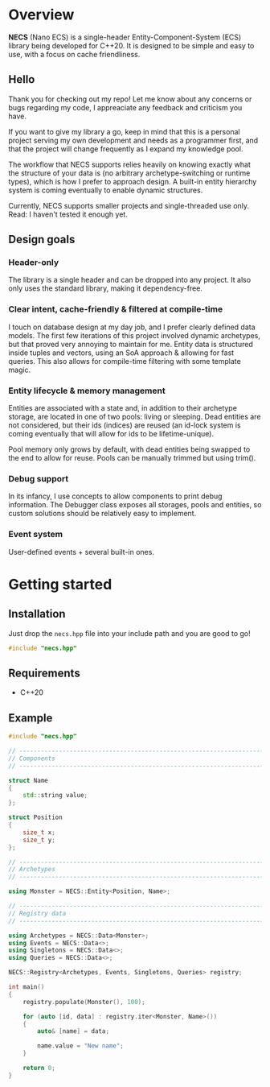 # Overview
**NECS** (Nano ECS) is a single-header Entity-Component-System (ECS) library being developed for C++20. It is designed to be simple and easy to use, with a focus on cache friendliness.

## Hello
Thank you for checking out my repo! Let me know about any concerns or bugs regarding my code, I appreaciate any feedback and criticism you have. 

If you want to give my library a go, keep in mind that this is a personal project serving my own development and needs as a programmer first, and that the project will change frequently as I expand my knowledge pool.

The workflow that NECS supports relies heavily on knowing exactly what the structure of your data is (no arbitrary archetype-switching or runtime types), which is how I prefer to approach design. A built-in entity hierarchy system is coming eventually to enable dynamic structures.

Currently, NECS supports smaller projects and single-threaded use only. Read: I haven't tested it enough yet. 

## Design goals
### Header-only
The library is a single header and can be dropped into any project. It also only uses the standard library, making it dependency-free.

### Clear intent, cache-friendly & filtered at compile-time
I touch on database design at my day job, and I prefer clearly defined data models. The first few iterations of this project involved dynamic archetypes, but that proved very annoying to maintain for me. Entity data is structured inside tuples and vectors, using an SoA approach & allowing for fast queries. This also allows for compile-time filtering with some template magic.

### Entity lifecycle & memory management
Entities are associated with a state and, in addition to their archetype storage, are located in one of two pools: living or sleeping. Dead entities are not considered, but their ids (indices) are reused (an id-lock system is coming eventually that will allow for ids to be lifetime-unique). 

Pool memory only grows by default, with dead entities being swapped to the end to allow for reuse. Pools can be manually trimmed but using trim<A>().

### Debug support
In its infancy, I use concepts to allow components to print debug information. The Debugger class exposes all storages, pools and entities, so custom solutions should be relatively easy to implement.

### Event system
User-defined events + several built-in ones.

#  Getting started

## Installation
Just drop the `necs.hpp` file into your include path and you are good to go!

```cpp
#include "necs.hpp"
```

## Requirements 
- C++20

## Example
```cpp
#include "necs.hpp"

// ----------------------------------------------------------------------------
// Components
// ----------------------------------------------------------------------------

struct Name
{
    std::string value;
};

struct Position 
{
    size_t x;
    size_t y;
};

// ----------------------------------------------------------------------------
// Archetypes
// ----------------------------------------------------------------------------

using Monster = NECS::Entity<Position, Name>;

// ----------------------------------------------------------------------------
// Registry data
// ----------------------------------------------------------------------------

using Archetypes = NECS::Data<Monster>;
using Events = NECS::Data<>;
using Singletons = NECS::Data<>;
using Queries = NECS::Data<>;

NECS::Registry<Archetypes, Events, Singletons, Queries> registry;

int main() 
{    
    registry.populate(Monster(), 100);

    for (auto [id, data] : registry.iter<Monster, Name>())
    {
        auto& [name] = data;

        name.value = "New name";
    }

    return 0;
}
```

